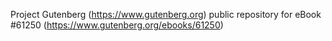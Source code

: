 Project Gutenberg (https://www.gutenberg.org) public repository for
eBook #61250 (https://www.gutenberg.org/ebooks/61250)
